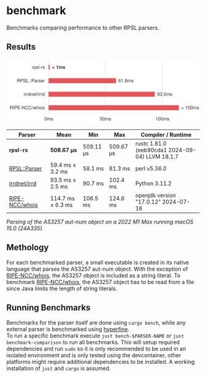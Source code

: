 # benchmark

Benchmarks comparing performance to other RPSL parsers.

## Results

![graph](graph.svg)

| Parser           | Mean              | Min       | Max       | Compiler / Runtime                              |
| ---------------- | ----------------- | --------- | --------- | ----------------------------------------------- |
| **rpsl-rs**      | **508.67 µs**     | 509.11 µs | 509.67 µs | rustc 1.81.0 (eeb90cda1 2024-09-04) LLVM 18.1.7 |
| [RPSL::Parser]   | 59.4 ms ± 3.2 ms  | 58.1 ms   | 81.3 ms   | perl v5.36.0                                    |
| [irrdnet/irrd]   | 93.5 ms ± 2.5 ms  | 90.7 ms   | 102.4 ms  | Python 3.11.2                                   |
| [RIPE-NCC/whois] | 114.7 ms ± 6.3 ms | 106.5 ms  | 124.6 ms  | openjdk version "17.0.12" 2024-07-16            |

_Parsing of the AS3257 aut-num object on a 2022 M1 Max running macOS 15.0 (24A335)._

## Methology

For each benchmarked parser, a small executable is created in its native language that parses the AS3257 aut-num object.
With the exception of [RIPE-NCC/whois], the AS3257 object is included as a string literal. To benchmark [RIPE-NCC/whois], the AS3257 object has to be read from a file since Java limits the length of string literals.

## Running Benchmarks

Benchmarks for the parser itself are done using `cargo bench`, while any external parser is benchmarked using [hyperfine].\
To run a specific benchmark execute `just bench-$PARSER-NAME` or `just benchmark-comparison` to run all benchmarks. This will setup required dependencies and run `sudo` so it is only recommended to be used in an isolated environment and is only tested using the devcontainer, other platforms might require additional dependencies to be installed. A working installation of `just` and `cargo` is assumed.

[RPSL::Parser]: https://metacpan.org/pod/RPSL::Parser
[irrdnet/irrd]: https://github.com/irrdnet/irrd
[RIPE-NCC/whois]: https://github.com/RIPE-NCC/whois
[hyperfine]: https://github.com/sharkdp/hyperfine

